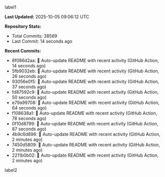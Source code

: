 
label1 
<!-- ACTIVITY_START -->
**Last Updated:** 2025-10-05 09:06:12 UTC

**Repository Stats:**
- Total Commits: 38569
- Last Commit: 14 seconds ago

**Recent Commits:**
- 8f086d2aa: 🤖 Auto-update README with recent activity (GitHub Action, 14 seconds ago)
- 5fb9032eb: 🤖 Auto-update README with recent activity (GitHub Action, 26 seconds ago)
- 93056e0f5: 🤖 Auto-update README with recent activity (GitHub Action, 37 seconds ago)
- fd87592c9: 🤖 Auto-update README with recent activity (GitHub Action, 50 seconds ago)
- e79a99708: 🤖 Auto-update README with recent activity (GitHub Action, 64 seconds ago)
- f108638a1: 🤖 Auto-update README with recent activity (GitHub Action, 78 seconds ago)
- 0f10d8799: 🤖 Auto-update README with recent activity (GitHub Action, 87 seconds ago)
- 4b9c6d896: 🤖 Auto-update README with recent activity (GitHub Action, 2 minutes ago)
- 7450d5809: 🤖 Auto-update README with recent activity (GitHub Action, 2 minutes ago)
- 2211b0b02: 🤖 Auto-update README with recent activity (GitHub Action, 2 minutes ago)
<!-- ACTIVITY_END -->

label2

